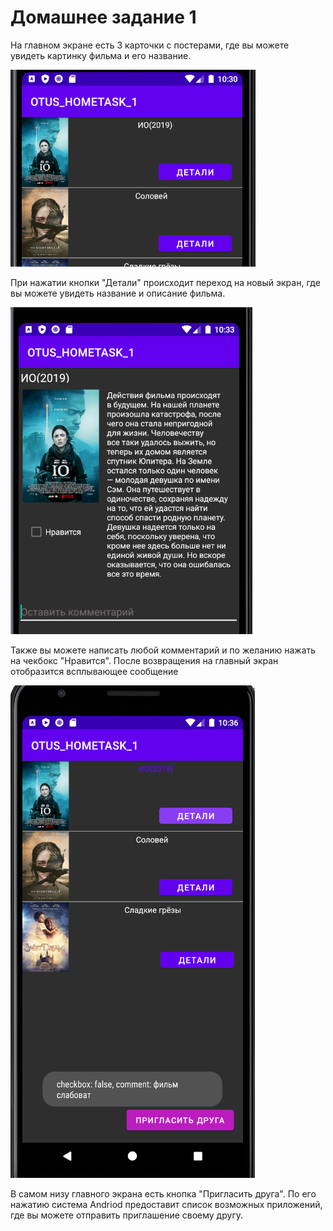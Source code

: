# Домашнее задание 1

На главном экране есть 3 карточки с постерами, где вы можете увидеть картинку фильма и его название.

![alt text](https://raw.githubusercontent.com/AlisherRMA/OtusLessons/homework_1_activities/screens/main.png)

При нажатии кнопки "Детали" происходит переход на новый экран, где вы можете увидеть название и описание фильма. 

![alt text](https://raw.githubusercontent.com/AlisherRMA/OtusLessons/homework_1_activities/screens/details.png)

Также вы можете написать любой комментарий и по желанию нажать на чекбокс "Нравится". После возвращения на главный экран отобразится всплывающее сообщение

![alt text](https://raw.githubusercontent.com/AlisherRMA/OtusLessons/homework_1_activities/screens/toast.png)

В самом низу главного экрана есть кнопка "Пригласить друга". По его нажатию система Andriod предоставит список возможных приложений, где вы можете отправить приглашение своему другу.
